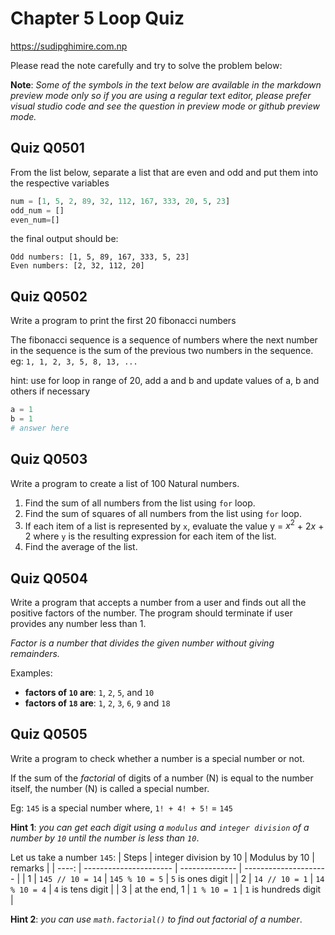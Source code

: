 # Chapter 5 Loop Quiz
https://sudipghimire.com.np

Please read the note carefully and try to solve the problem below:

**Note**: _Some of the symbols in the text below are available in the markdown preview mode only so if you are using a regular text editor, please prefer visual studio code and see the question in preview mode or github preview mode._

## Quiz Q0501
From the list below, separate a list that are even and odd and put them into the respective variables

``` python
num = [1, 5, 2, 89, 32, 112, 167, 333, 20, 5, 23]
odd_num = []
even_num=[]
```

the final output should be:
```
Odd numbers: [1, 5, 89, 167, 333, 5, 23]
Even numbers: [2, 32, 112, 20]
```


## Quiz Q0502
Write a program to print the first 20 fibonacci numbers

The fibonacci sequence is a sequence of numbers where the next number in the sequence is
the sum of the previous two numbers in the sequence.
eg: `1, 1, 2, 3, 5, 8, 13, ...`

hint: use for loop in range of 20, add a and b and update values of a, b and others if necessary
``` python
a = 1
b = 1
# answer here
```

## Quiz Q0503
Write a program to create a list of 100 Natural numbers.
1. Find the sum of all numbers from the list using `for` loop.
2. Find the sum of squares of all numbers from the list using `for` loop.
3. If each item of a list is represented by `x`, evaluate the value y = $x ^ 2$ + $2x$ + $2$ where `y` is the resulting expression for each item of the list.
4. Find the average of the list.


## Quiz Q0504
Write a program that accepts a number from a user and finds out all the positive factors of the number. The program should terminate if user provides any number less than 1.

_Factor is a number that divides the given number without giving remainders._

Examples:

- **factors of `10` are**:  `1`, `2`, `5`, and `10`
- **factors of `18` are**:  `1`, `2`, `3`, `6`, `9` and `18`


## Quiz Q0505

Write a program to check whether a number is a special number or not.

   If the sum of the *factorial* of digits of a number (N) is equal to the number itself,
   the number (N) is called a special number.

Eg: `145` is a special number where, `1! + 4! + 5!` = `145`

**Hint 1**: _you can get each digit using a `modulus` and `integer division` of a number by `10` until the number is less than `10`_.

Let us take a number `145`:
| Steps | integer division by 10 | Modulus by 10  | remarks               |
| ----: | ---------------------- | -------------- | --------------------- |
|     1 | `145 // 10 = 14`       | `145 % 10 = 5` | `5` is ones digit     |
|     2 | `14 // 10 = 1`         | `14 % 10 = 4`  | `4` is tens digit     |
|     3 | at the end, 1          | `1 % 10 = 1`   | `1` is hundreds digit |

**Hint 2**: _you can use `math.factorial()` to find out factorial of a number_.
